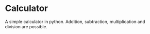 # Calculator
A simple calculator in python. Addition, subtraction, multiplication and division are possible.
